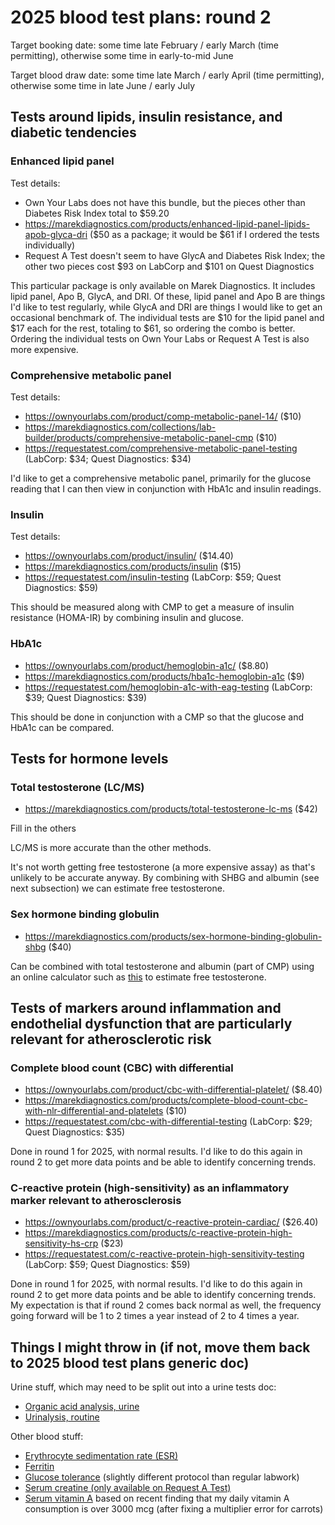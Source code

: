 # 2025 blood test plans: round 2

Target booking date: some time late February / early March (time
permitting), otherwise some time in early-to-mid June

Target blood draw date: some time late March / early April (time
permitting), otherwise some time in late June / early July

## Tests around lipids, insulin resistance, and diabetic tendencies

### Enhanced lipid panel

Test details:

* Own Your Labs does not have this bundle, but the pieces other than Diabetes Risk Index total to $59.20
* https://marekdiagnostics.com/products/enhanced-lipid-panel-lipids-apob-glyca-dri ($50 as a package; it would be $61 if I ordered the tests individually)
* Request A Test doesn't seem to have GlycA and Diabetes Risk Index; the other two pieces cost $93 on LabCorp and $101 on Quest Diagnostics

This particular package is only available on Marek Diagnostics. It
includes lipid panel, Apo B, GlycA, and DRI. Of these, lipid panel and
Apo B are things I'd like to test regularly, while GlycA and DRI are
things I would like to get an occasional benchmark of. The individual
tests are $10 for the lipid panel and $17 each for the rest, totaling
to $61, so ordering the combo is better. Ordering the individual tests
on Own Your Labs or Request A Test is also more expensive.

### Comprehensive metabolic panel

Test details:

* https://ownyourlabs.com/product/comp-metabolic-panel-14/ ($10)
* https://marekdiagnostics.com/collections/lab-builder/products/comprehensive-metabolic-panel-cmp ($10)
* https://requestatest.com/comprehensive-metabolic-panel-testing (LabCorp: $34; Quest Diagnostics: $34)

I'd like to get a comprehensive metabolic panel, primarily for the
glucose reading that I can then view in conjunction with HbA1c and
insulin readings.

### Insulin

Test details:

* https://ownyourlabs.com/product/insulin/ ($14.40)
* https://marekdiagnostics.com/products/insulin ($15)
* https://requestatest.com/insulin-testing (LabCorp: $59; Quest Diagnostics: $59)

This should be measured along with CMP to get a measure of insulin
resistance (HOMA-IR) by combining insulin and glucose.

### HbA1c

* https://ownyourlabs.com/product/hemoglobin-a1c/ ($8.80)
* https://marekdiagnostics.com/products/hba1c-hemoglobin-a1c ($9)
* https://requestatest.com/hemoglobin-a1c-with-eag-testing (LabCorp: $39; Quest Diagnostics: $39)

This should be done in conjunction with a CMP so that the glucose and
HbA1c can be compared.

## Tests for hormone levels

### Total testosterone (LC/MS)

* https://marekdiagnostics.com/products/total-testosterone-lc-ms ($42)

Fill in the others

LC/MS is more accurate than the other methods.

It's not worth getting free testosterone (a more expensive assay) as
that's unlikely to be accurate anyway. By combining with SHBG and
albumin (see next subsection) we can estimate free testosterone.

### Sex hormone binding globulin

* https://marekdiagnostics.com/products/sex-hormone-binding-globulin-shbg ($40)

Can be combined with total testosterone and albumin (part of CMP)
using an online calculator such as
[this](https://www.mdapp.co/free-and-bioavailable-testosterone-calculator-544/)
to estimate free testosterone.

## Tests of markers around inflammation and endothelial dysfunction that are particularly relevant for atherosclerotic risk

### Complete blood count (CBC) with differential

* https://ownyourlabs.com/product/cbc-with-differential-platelet/ ($8.40)
* https://marekdiagnostics.com/products/complete-blood-count-cbc-with-nlr-differential-and-platelets ($10)
* https://requestatest.com/cbc-with-differential-testing (LabCorp: $29; Quest Diagnostics: $35)

Done in round 1 for 2025, with normal results. I'd like to do this
again in round 2 to get more data points and be able to identify
concerning trends.

### C-reactive protein (high-sensitivity) as an inflammatory marker relevant to atherosclerosis

* https://ownyourlabs.com/product/c-reactive-protein-cardiac/ ($26.40)
* https://marekdiagnostics.com/products/c-reactive-protein-high-sensitivity-hs-crp ($23)
* https://requestatest.com/c-reactive-protein-high-sensitivity-testing (LabCorp: $59; Quest Diagnostics: $59)

Done in round 1 for 2025, with normal results. I'd like to do this
again in round 2 to get more data points and be able to identify
concerning trends. My expectation is that if round 2 comes back normal
as well, the frequency going forward will be 1 to 2 times a year
instead of 2 to 4 times a year.

## Things I might throw in (if not, move them back to 2025 blood test plans generic doc)

Urine stuff, which may need to be split out into a urine tests doc:

* [Organic acid analysis, urine](https://marekdiagnostics.com/products/organic-acid-analysis-urine)
* [Urinalysis, routine](https://marekdiagnostics.com/products/urinalysis-routine)

Other blood stuff:

* [Erythrocyte sedimentation rate (ESR)](https://marekdiagnostics.com/products/erythrocyte-sedimentation-rate-esr-westergren)
* [Ferritin](https://marekdiagnostics.com/products/ferritin)
* [Glucose tolerance](https://marekdiagnostics.com/products/glucose-2spec-who-tolerance-s) (slightly different protocol than regular labwork)
* [Serum creatine (only available on Request A Test)](https://requestatest.com/creatine-blood-test)
* [Serum vitamin A](https://marekdiagnostics.com/products/vitamin-a-serum) based on recent finding that my daily vitamin A consumption is over 3000 mcg (after fixing a multiplier error for carrots)
